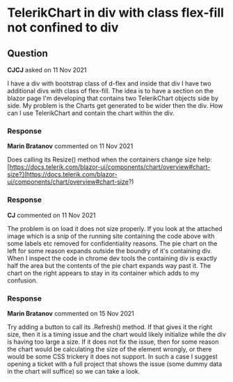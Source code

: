 # TelerikChart in div with class flex-fill not confined to div

## Question

**CJCJ** asked on 11 Nov 2021

I have a div with bootstrap class of d-flex and inside that div I have two additional divs with class of flex-fill. The idea is to have a section on the blazor page I'm developing that contains two TelerikChart objects side by side. My problem is the Charts get generated to be wider then the div. How can I use TelerikChart and contain the chart within the div. <div class="card-body d-flex flex-fill"> <div class="flex-fill" id="Savings"> <TelerikChart> <ChartSeriesItems> <ChartTitle Visible="false"> </ChartTitle> <ChartSeries Type="ChartSeriesType.Pie" Data="@i" Field="@nameof(extras.ISG.Savings)" CategoryField="@nameof(extras.ISG.Part)" ExplodeField="false"> <ChartSeriesTooltip Visible="true" Context="item"> <Template> @((item.DataItem as extras.ISG).Part) <br /> @((item.DataItem as extras.ISG).TotalTransactions) <br /> @((item.DataItem as extras.ISG).Savings) </Template> </ChartSeriesTooltip> <ChartLegend Visible="true" Position="ChartLegendPosition.Bottom"> </ChartLegend> </ChartSeries> </ChartSeriesItems> </TelerikChart> </div> <div class="flex-fill" id="defferedSummary"> <TelerikChart> <ChartSeriesItems> <ChartTitle Visible="false"> </ChartTitle> <ChartSeries Type="ChartSeriesType.Pie" Data="@CdefferedGrouped" Field="@nameof(extras.dGrouped.Earned)" CategoryField="@nameof(extras.dGrouped.Partner)" ExplodeField="false"> <ChartSeriesTooltip Visible="true" Context="item"> <Template> @((item.DataItem as extras.dGrouped).Part) <br /> @((item.DataItem as extras.dGrouped).TotalTransactions) <br /> @((item.DataItem as extras.dGrouped).Earned) <br /> @((item.DataItem as extras.dGrouped).Spent) </Template> </ChartSeriesTooltip> <ChartSeriesLabels Visible="true" Position="ChartSeriesLabelsPosition.Right"> </ChartSeriesLabels> <ChartLegend Visible="true" Position="ChartLegendPosition.Bottom"> </ChartLegend> </ChartSeries> </ChartSeriesItems> </TelerikChart> </div> </div>

### Response

**Marin Bratanov** commented on 11 Nov 2021

Does calling its Resize() method when the containers change size help: [https://docs.telerik.com/blazor-ui/components/chart/overview#chart-size?](https://docs.telerik.com/blazor-ui/components/chart/overview#chart-size?)

### Response

**CJ** commented on 11 Nov 2021

The problem is on load it does not size properly. If you look at the attached image which is a snip of the running site containing the code above with some labels etc removed for confidentiality reasons. The pie chart on the left for some reason expands outside the boundry of it's containing div. When I inspect the code in chrome dev tools the containing div is exactly half the area but the contents of the pie chart expands way past it. The chart on the right appears to stay in its container which adds to my confusion.

### Response

**Marin Bratanov** commented on 15 Nov 2021

Try adding a button to call its .Refresh() method. If that gives it the right size, then it is a timing issue and the chart would likely initialize while the div is having too large a size. If it does not fix the issue, then for some reason the chart would be calculating the size of the element wrongly, or there would be some CSS trickery it does not support. In such a case I suggest opening a ticket with a full project that shows the issue (some dummy data in the chart will suffice) so we can take a look.
